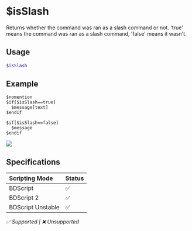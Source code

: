 # $isSlash
Returns whether the command was ran as a slash command or not. 'true' means the command was ran as a slash command, 'false' means it wasn't.

## Usage
```php
$isSlash
```

## Example
```
$nomention
$if[$isSlash==true]
  $message[text]
$endif

$if[$isSlash==false]
  $message
$endif
```
![](https://user-images.githubusercontent.com/69215413/123517923-b0c0b580-d671-11eb-8e10-ef56a4a5792e.png)

## Specifications
| Scripting Mode | Status
| :---- | :---- |
| BDScript | ✅ |
| BDScript 2 | ✅ |
| BDScript Unstable | ✅ |

*✅ Supported | ❌ Unsupported*